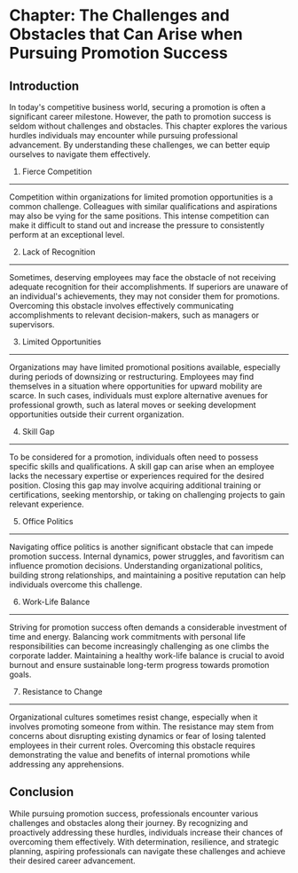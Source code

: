 Chapter: The Challenges and Obstacles that Can Arise when Pursuing Promotion Success
====================================================================================

Introduction
------------

In today's competitive business world, securing a promotion is often a significant career milestone. However, the path to promotion success is seldom without challenges and obstacles. This chapter explores the various hurdles individuals may encounter while pursuing professional advancement. By understanding these challenges, we can better equip ourselves to navigate them effectively.

1. Fierce Competition
---------------------

Competition within organizations for limited promotion opportunities is a common challenge. Colleagues with similar qualifications and aspirations may also be vying for the same positions. This intense competition can make it difficult to stand out and increase the pressure to consistently perform at an exceptional level.

2. Lack of Recognition
----------------------

Sometimes, deserving employees may face the obstacle of not receiving adequate recognition for their accomplishments. If superiors are unaware of an individual's achievements, they may not consider them for promotions. Overcoming this obstacle involves effectively communicating accomplishments to relevant decision-makers, such as managers or supervisors.

3. Limited Opportunities
------------------------

Organizations may have limited promotional positions available, especially during periods of downsizing or restructuring. Employees may find themselves in a situation where opportunities for upward mobility are scarce. In such cases, individuals must explore alternative avenues for professional growth, such as lateral moves or seeking development opportunities outside their current organization.

4. Skill Gap
------------

To be considered for a promotion, individuals often need to possess specific skills and qualifications. A skill gap can arise when an employee lacks the necessary expertise or experiences required for the desired position. Closing this gap may involve acquiring additional training or certifications, seeking mentorship, or taking on challenging projects to gain relevant experience.

5. Office Politics
------------------

Navigating office politics is another significant obstacle that can impede promotion success. Internal dynamics, power struggles, and favoritism can influence promotion decisions. Understanding organizational politics, building strong relationships, and maintaining a positive reputation can help individuals overcome this challenge.

6. Work-Life Balance
--------------------

Striving for promotion success often demands a considerable investment of time and energy. Balancing work commitments with personal life responsibilities can become increasingly challenging as one climbs the corporate ladder. Maintaining a healthy work-life balance is crucial to avoid burnout and ensure sustainable long-term progress towards promotion goals.

7. Resistance to Change
-----------------------

Organizational cultures sometimes resist change, especially when it involves promoting someone from within. The resistance may stem from concerns about disrupting existing dynamics or fear of losing talented employees in their current roles. Overcoming this obstacle requires demonstrating the value and benefits of internal promotions while addressing any apprehensions.

Conclusion
----------

While pursuing promotion success, professionals encounter various challenges and obstacles along their journey. By recognizing and proactively addressing these hurdles, individuals increase their chances of overcoming them effectively. With determination, resilience, and strategic planning, aspiring professionals can navigate these challenges and achieve their desired career advancement.
